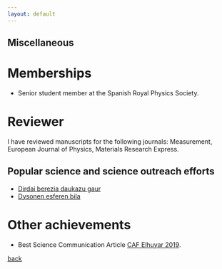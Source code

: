 ```yaml
---
layout: default
---
```


## Miscellaneous

# Memberships

- Senior student member at the Spanish Royal Physics Society.

# Reviewer

I have reviewed manuscripts for the following journals: Measurement, European Journal of Physics, Materials Research Express.

## Popular science and science outreach efforts

- [Dirdai berezia daukazu gaur](https://aldizkaria.elhuyar.eus/gai-librean/dirdai-berezia-daukazu-gaur/)
- [Dysonen esferen bila](https://aldizkaria.elhuyar.eus/site_media/pdf/62-66_CAF-ELH_1_art_orokorra_Dysonen_esferen_bila.pdf)

# Other achievements

- Best Science Communication Article [CAF Elhuyar 2019](https://www.elhuyar.eus/en/site/projects/caf-elhuyar-en/prize-winners).

[back](./)
